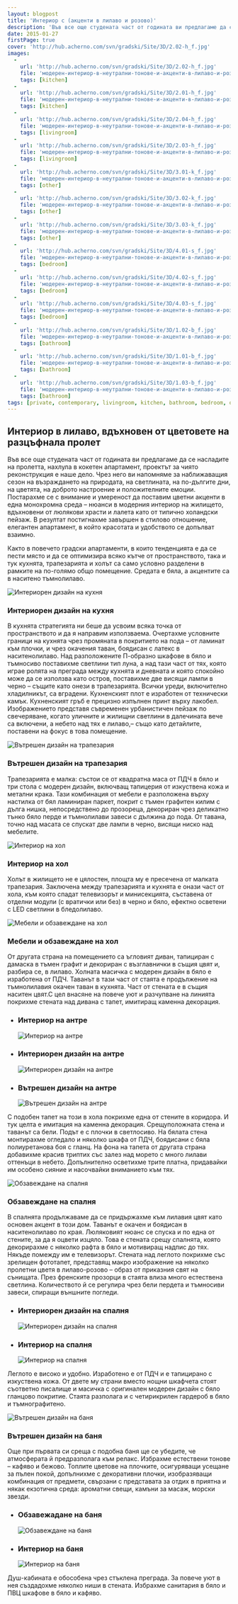 ```yaml
---
layout: blogpost
title: 'Интериор с (акценти в лилаво и розово)'
description: 'Във все още студената част от годината ви предлагаме да се насладите на пролетта, нахлула в кокетен апартамент, проектът за чиято реконструкция е наше делo. Постарахме се с внимание и умереност да поставим цветни акценти в една монохромна среда – нюанси в модерния интериор на жилището, вдъхновени от люлякови храсти и лалета като от типично холандски пейзаж. В резултат постигнахме завършен в стилово отношение, елегантен апартамент, в който красотата и удобството се допълват взаимно.'
date: 2015-01-27
firstPage: true
cover: 'http://hub.acherno.com/svn/gradski/Site/3D/2.02-h_f.jpg'
images:
  -
    url: 'http://hub.acherno.com/svn/gradski/Site/3D/2.02-h_f.jpg'
    file: 'модерен-интериор-в-неутрални-тонове-и-акценти-в-лилаво-и-розово/интериорен-дизайн-на-кухня.jpg'
    tags: [kitchen]
  -
    url: 'http://hub.acherno.com/svn/gradski/Site/3D/2.01-h_f.jpg'
    file: 'модерен-интериор-в-неутрални-тонове-и-акценти-в-лилаво-и-розово/вътрешен-дизайн-на-трапезария.jpg'
    tags: [kitchen]
  -
    url: 'http://hub.acherno.com/svn/gradski/Site/3D/2.04-h_f.jpg'
    file: 'модерен-интериор-в-неутрални-тонове-и-акценти-в-лилаво-и-розово/интериор-на-хол.jpg'
    tags: [livingroom]
  -
    url: 'http://hub.acherno.com/svn/gradski/Site/3D/2.03-h_f.jpg'
    file: 'модерен-интериор-в-неутрални-тонове-и-акценти-в-лилаво-и-розово/мебели-и-обзавеждане-хол.jpg'
    tags: [livingroom]
  -
    url: 'http://hub.acherno.com/svn/gradski/Site/3D/3.01-k_f.jpg'
    file: 'модерен-интериор-в-неутрални-тонове-и-акценти-в-лилаво-и-розово/интериор-на-антре.jpg'
    tags: [other]
  -
    url: 'http://hub.acherno.com/svn/gradski/Site/3D/3.02-k_f.jpg'
    file: 'модерен-интериор-в-неутрални-тонове-и-акценти-в-лилаво-и-розово/интериорен-дизайн-на-антре.jpg'
    tags: [other]
  -
    url: 'http://hub.acherno.com/svn/gradski/Site/3D/3.03-k_f.jpg'
    file: 'модерен-интериор-в-неутрални-тонове-и-акценти-в-лилаво-и-розово/вътрешен-дизайн-на-антре.jpg'
    tags: [other]
  -
    url: 'http://hub.acherno.com/svn/gradski/Site/3D/4.01-s_f.jpg'
    file: 'модерен-интериор-в-неутрални-тонове-и-акценти-в-лилаво-и-розово/обзавеждане-на-спалня.jpg'
    tags: [bedroom]
  -
    url: 'http://hub.acherno.com/svn/gradski/Site/3D/4.02-s_f.jpg'
    file: 'модерен-интериор-в-неутрални-тонове-и-акценти-в-лилаво-и-розово/интериор-на-спалня.jpg'
    tags: [bedroom]
  -
    url: 'http://hub.acherno.com/svn/gradski/Site/3D/4.03-s_f.jpg'
    file: 'модерен-интериор-в-неутрални-тонове-и-акценти-в-лилаво-и-розово/интериорен-дизайн-на-спалня.jpg'
    tags: [bedroom]
  -
    url: 'http://hub.acherno.com/svn/gradski/Site/3D/1.02-b_f.jpg'
    file: 'модерен-интериор-в-неутрални-тонове-и-акценти-в-лилаво-и-розово/вътрешен-дизайн-на-баня.jpg'
    tags: [bathroom]
  -
    url: 'http://hub.acherno.com/svn/gradski/Site/3D/1.01-b_f.jpg'
    file: 'модерен-интериор-в-неутрални-тонове-и-акценти-в-лилаво-и-розово/интериор-на-баня.jpg'
    tags: [bathroom]
  -
    url: 'http://hub.acherno.com/svn/gradski/Site/3D/1.03-b_f.jpg'
    file: 'модерен-интериор-в-неутрални-тонове-и-акценти-в-лилаво-и-розово/обзавеждане-на-баня.jpg'
    tags: [bathroom]
tags: [private, contemporary, livingroom, kitchen, bathroom, bedroom, other]
---
```

## **Интериор в лилаво**, вдъхновен от цветовете на разцъфнала пролет
Във все още студената част от годината ви предлагаме да се насладите на пролетта, нахлула в кокетен апартамент, проектът за чиято реконструкция е наше дело. Чрез него ви напомняме за наближаващия сезон на възраждането на природата, на светлината, на по-дългите дни, на цветята, на доброто настроение и положителните емоции. Постарахме се с внимание и умереност да поставим цветни акценти в една монохромна среда – нюанси в модерния интериор на жилището, вдъхновени от люлякови храсти и лалета като от типично холандски пейзаж. В резултат постигнахме завършен в стилово отношение, елегантен апартамент, в който красотата и удобството се допълват взаимно. 

Както в повечето градски апартаменти, в които тенденцията е да се пести място и да се оптимизира всяко кътче от пространството, така и тук кухнята, трапезарията и холът са само условно разделени в рамките на по-голямо общо помещение. Средата е бяла, а акцентите са в наситено тъмнолилаво. 

![Интериорен дизайн на кухня](модерен-интериор-в-неутрални-тонове-и-акценти-в-лилаво-и-розово/интериорен-дизайн-на-кухня.jpg)
### Интериорен дизайн на **кухня**

В кухнята стратегията ни беше да усвоим всяка точка от пространството и да я направим използваема. Очертахме условните граници на кухнята чрез промяната в покритието на пода – от ламинат към плочки, и чрез окачения таван, боядисан с латекс в наситенолилаво. Над разположените П-образно шкафове в бяло и тъмносиво поставихме светлини тип луна, а над тази част от тях, която играе ролята на преграда между кухнята и дневната и която спокойно може да се използва като остров, поставихме две висящи лампи в черно – същите като онези в трапезарията. Всички уреди, включително хладилникът, са вградени. Кухненският плот е изработен от технически камък. Кухненският гръб е прецизно изпълнен принт върху лакобел. Изображението представя съвременен урбанистичен пейзаж по свечеряване, когато уличните и жилищни светлини в далечината вече са включени, а небето над тях е лилаво,– също като детайлите, поставени на фокус в това помещение.

![Вътрешен дизайн на трапезария](модерен-интериор-в-неутрални-тонове-и-акценти-в-лилаво-и-розово/вътрешен-дизайн-на-трапезария.jpg)
### Вътрешен дизайн на **трапезария**

Трапезарията е малка: състои се от квадратна маса от ПДЧ в бяло и три стола с модерен дизайн, включващ тапицерия от изкуствена кожа и метални крака. Тази комбинация от мебели е разположена върху настилка от бял ламиниран паркет, покрит с тъмен графитен килим с дълга нишка, непосредствено до прозореца, декориран чрез деликатно тънко бяло перде и тъмнолилави завеси с дължина до пода. От тавана, точно над масата се спускат две лампи в черно, висящи ниско над мебелите. 

![Интериор на хол](модерен-интериор-в-неутрални-тонове-и-акценти-в-лилаво-и-розово/интериор-на-хол.jpg)
### Интериор на **хол**

Холът в жилището не е цялостен, площта му е пресечена от малката трапезария. Заключена между трапезарията и кухнята е онази част от хола, към която спадат телевизорът и минисекцията, съставена от отделни модули (с вратички или без) в черно и бяло, ефектно осветени с LED светлини в бледолилаво. 

![Мебели и обзавеждане на хол](модерен-интериор-в-неутрални-тонове-и-акценти-в-лилаво-и-розово/мебели-и-обзавеждане-хол.jpg)
### Мебели и обзавеждане на **хол**
   
От другата страна на помещението са ъгловият диван, тапициран с дамаска в тъмен графит и декориран с възглавнички в същия цвят и, разбира се, в лилаво. Холната масичка с модерен дизайн в бяло е изработена от ПДЧ. Таванът в тази част от стаята е продължение на тъмнолилавия окачен таван в кухнята. Част от стената е в същия наситен цвят.С цел внасяне на повече уют и разчупване на линията покрихме стената над дивана с тапет, имитиращ каменна декорация.

-   ### Интериор на **антре**
    ![Интериор на антре](модерен-интериор-в-неутрални-тонове-и-акценти-в-лилаво-и-розово/интериор-на-антре.jpg)
-   ### Интериорен дизайн на **антре**
    ![Интериорен дизайн на антре](модерен-интериор-в-неутрални-тонове-и-акценти-в-лилаво-и-розово/интериорен-дизайн-на-антре.jpg)
-   ### Вътрешен дизайн на **антре**
    ![Вътрешен дизайн на антре](модерен-интериор-в-неутрални-тонове-и-акценти-в-лилаво-и-розово/вътрешен-дизайн-на-антре.jpg)

С подобен тапет на този в хола покрихме една от стените в коридора. И тук целта е имитация на каменна декорация. Срещуположната стена и таванът са бели. Подът е с плочки в светлосиво. На бялата стена монтирахме огледало и няколко шкафа от ПДЧ, боядисани с бяла полиуретанова боя с гланц. На фона на тапета от другата страна добавихме красив триптих със залез над морето с много лилави оттенъци в небето. Допълнително осветихме трите платна, придавайки им особено сияние и насочвайки вниманието към тях.

![Обзавеждане на спалня](модерен-интериор-в-неутрални-тонове-и-акценти-в-лилаво-и-розово/обзавеждане-на-спалня.jpg)
### Обзавеждане на **спалня**

В спалнята продължаваме да се придържахме към лилавия цвят като основен акцент в този дом. Таванът е окачен и боядисан в наситенолилаво по края. Люляковият нюанс се спуска и по една от стените, за да я оцвети изцяло. Това е стената срещу спалнята, която декорирахме с няколко рафта в бяло и мотивиращ надпис до тях. Някъде помежду им е телевизорът. Стената над леглото покрихме със зрелищен фототапет, представящ макро изображение на няколко пролетни цветя в лилаво-розово – образ от приказния свят на сънищата. През френските прозорци в стаята влиза много естествена светлина. Количеството й се регулира чрез бели пердета и тъмносиви завеси, спиращи външните погледи. 

-   ### Интериорен дизайн на **спалня**
    ![Интериорен дизайн на спалня](модерен-интериор-в-неутрални-тонове-и-акценти-в-лилаво-и-розово/интериор-на-спалня.jpg)
-   ### Интериор на **спалня**
    ![Интериор на спалня](модерен-интериор-в-неутрални-тонове-и-акценти-в-лилаво-и-розово/интериорен-дизайн-на-спалня.jpg)

Леглото е високо и удобно. Изработено е от ПДЧ и е тапицирано с изкуствена кожа. От двете му страни вместо нощни шкафчета стоят съответно писалище и масичка с оригинален модерен дизайн с бяло гланцово покритие. Стаята разполага и с четирикрилен гардероб в бяло и тъмнографитено.

![Вътрешен дизайн на баня](модерен-интериор-в-неутрални-тонове-и-акценти-в-лилаво-и-розово/вътрешен-дизайн-на-баня.jpg)
### Вътрешен дизайн на **баня**

Още при първата си среща с подобна баня ще се убедите, че атмосферата й предразполага към релакс. Избрахме естествени тонове – кафяво и бежово. Топлите цветове на плочките, осигуряващи усещане за пълен покой, допълнихме с декоративни плочки, изобразяващи комбинация от предмети, свързани с представата за отдих в приятна и някак екзотична среда: ароматни свещи, камъни за масаж, морски звезди. 

-   ### Обзавежадане на **баня**
    ![Обзавеждане на баня](модерен-интериор-в-неутрални-тонове-и-акценти-в-лилаво-и-розово/обзавеждане-на-баня.jpg)
-   ### Интериор на **баня**
    ![Интериор на баня](модерен-интериор-в-неутрални-тонове-и-акценти-в-лилаво-и-розово/интериор-на-баня.jpg)

Душ-кабината е обособена чрез стъклена преграда. За повече уют в нея създадохме няколко ниши в стената. Избрахме санитария в бяло и ПВЦ шкафове в бяло и кафяво.